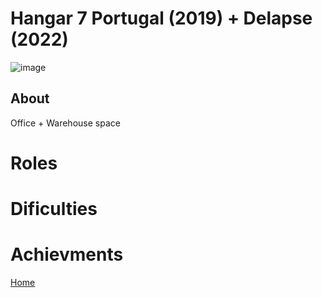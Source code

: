 # Hangar 7 Portugal (2019) + Delapse (2022)


![image](https://imageurlhere.com)

## About

Office + Warehouse space

# Roles

# Dificulties

# Achievments

[Home](../index.md)

